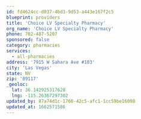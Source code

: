 ```yaml
---
id: fd4624cc-d037-4bd3-9d53-a443e167f2c5
blueprint: providers
title: 'Choice LV Specialty Pharmacy'
org_name: 'Choice LV Specialty Pharmacy'
phone: 702-487-5207
sponsored: false
category: pharmacies
services:
  - all-pharmacies
address: '7915 W Sahara Ave #103'
city: 'Las Vegas'
state: NV
zip: '89117'
_geoloc:
  lat: 36.142925317628
  lng: -115.26367297302
updated_by: 87a74d1c-1760-42c5-afc1-1cc59be16098
updated_at: 1662571586
---
```

